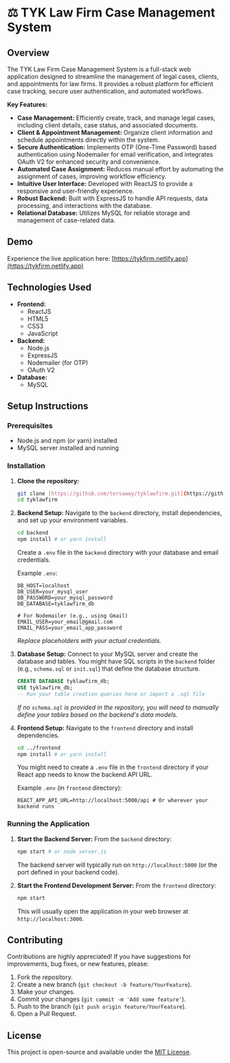 # ⚖️ TYK Law Firm Case Management System

## Overview

The TYK Law Firm Case Management System is a full-stack web application designed to streamline the management of legal cases, clients, and appointments for law firms. It provides a robust platform for efficient case tracking, secure user authentication, and automated workflows.

**Key Features:**
* **Case Management:** Efficiently create, track, and manage legal cases, including client details, case status, and associated documents.
* **Client & Appointment Management:** Organize client information and schedule appointments directly within the system.
* **Secure Authentication:** Implements OTP (One-Time Password) based authentication using Nodemailer for email verification, and integrates OAuth V2 for enhanced security and convenience.
* **Automated Case Assignment:** Reduces manual effort by automating the assignment of cases, improving workflow efficiency.
* **Intuitive User Interface:** Developed with ReactJS to provide a responsive and user-friendly experience.
* **Robust Backend:** Built with ExpressJS to handle API requests, data processing, and interactions with the database.
* **Relational Database:** Utilizes MySQL for reliable storage and management of case-related data.

## Demo

Experience the live application here: [https://tykfirm.netlify.app](https://tykfirm.netlify.app)

## Technologies Used

* **Frontend:**
    * ReactJS
    * HTML5
    * CSS3
    * JavaScript
* **Backend:**
    * Node.js
    * ExpressJS
    * Nodemailer (for OTP)
    * OAuth V2
* **Database:**
    * MySQL

## Setup Instructions

### Prerequisites

* Node.js and npm (or yarn) installed
* MySQL server installed and running

### Installation

1.  **Clone the repository:**
    ```bash
    git clone [https://github.com/tersawwy/tyklawfirm.git](https://github.com/tersawwy/tyklawfirm.git)
    cd tyklawfirm
    ```

2.  **Backend Setup:**
    Navigate to the `backend` directory, install dependencies, and set up your environment variables.

    ```bash
    cd backend
    npm install # or yarn install
    ```

    Create a `.env` file in the `backend` directory with your database and email credentials.

    Example `.env`:
    ```
    DB_HOST=localhost
    DB_USER=your_mysql_user
    DB_PASSWORD=your_mysql_password
    DB_DATABASE=tyklawfirm_db
    
    # For Nodemailer (e.g., using Gmail)
    EMAIL_USER=your_email@gmail.com
    EMAIL_PASS=your_email_app_password
    ```
    *Replace placeholders with your actual credentials.*

3.  **Database Setup:**
    Connect to your MySQL server and create the database and tables. You might have SQL scripts in the `backend` folder (e.g., `schema.sql` or `init.sql`) that define the database structure.

    ```sql
    CREATE DATABASE tyklawfirm_db;
    USE tyklawfirm_db;
    -- Run your table creation queries here or import a .sql file
    ```
    *If no `schema.sql` is provided in the repository, you will need to manually define your tables based on the backend's data models.*

4.  **Frontend Setup:**
    Navigate to the `frontend` directory and install dependencies.

    ```bash
    cd ../frontend
    npm install # or yarn install
    ```

    You might need to create a `.env` file in the `frontend` directory if your React app needs to know the backend API URL.

    Example `.env` (in `frontend` directory):
    ```
    REACT_APP_API_URL=http://localhost:5000/api # Or wherever your backend runs
    ```

### Running the Application

1.  **Start the Backend Server:**
    From the `backend` directory:
    ```bash
    npm start # or node server.js
    ```
    The backend server will typically run on `http://localhost:5000` (or the port defined in your backend code).

2.  **Start the Frontend Development Server:**
    From the `frontend` directory:
    ```bash
    npm start
    ```
    This will usually open the application in your web browser at `http://localhost:3000`.

## Contributing

Contributions are highly appreciated! If you have suggestions for improvements, bug fixes, or new features, please:
1.  Fork the repository.
2.  Create a new branch (`git checkout -b feature/YourFeature`).
3.  Make your changes.
4.  Commit your changes (`git commit -m 'Add some feature'`).
5.  Push to the branch (`git push origin feature/YourFeature`).
6.  Open a Pull Request.

## License

This project is open-source and available under the [MIT License](LICENSE).
